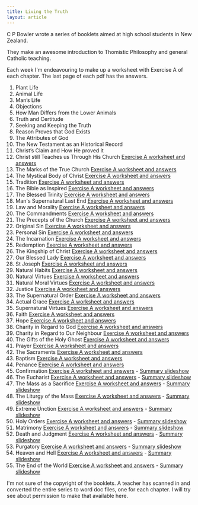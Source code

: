 ```yaml
---
title: Living the Truth
layout: article
---
```


C P Bowler wrote a series of booklets aimed at high school students in New Zealand.

They make an awesome introduction to Thomistic Philosophy and general Catholic teaching.

Each week I'm endeavouring to make up a worksheet with Exercise A of each chapter.  The last page of each pdf has the answers.

1. Plant Life
2. Animal Life
3. Man’s Life
4. Objections
5. How Man Differs from the Lower Animals
6. Truth and Certitude
7. Seeking and Keeping the Truth
8. Reason Proves that God Exists
9. The Attributes of God
10. The New Testament as an Historical Record
11. Christ’s Claim and How He proved it
12. Christ still Teaches us Through His Church [Exercise A worksheet and answers](ch12exA.pdf)
13. The Marks of the True Church [Exercise A worksheet and answers](ch13exA.pdf)
14. The Mystical Body of Christ [Exercise A worksheet and answers](ch14exA.pdf)
15. Tradition [Exercise A worksheet and answers](ch15exA.pdf)
16. The Bible as Inspired [Exercise A worksheet and answers](ch16exA.pdf)
17. The Blessed Trinity [Exercise A worksheet and answers](ch17exA.pdf)  
18. Man's Supernatural Last End [Exercise A worksheet and answers](ch18exA.pdf) 
19. Law and Morality [Exercise A worksheet and answers](ch19exA.pdf)
20. The Commandments [Exercise A worksheet and answers](ch20exA.pdf)
21. The Precepts of the Church [Exercise A worksheet and answers](ch21exA.pdf)
22. Original Sin [Exercise A worksheet and answers](ch22exA.pdf)
23. Personal Sin [Exercise A worksheet and answers](ch23exA.pdf)
24. The Incarnation [Exercise A worksheet and answers](ch24exA.pdf) 
25. Redemption [Exercise A worksheet and answers](ch25exA.pdf)
26. The Kingship of Christ [Exercise A worksheet and answers](ch26exA.pdf)
27. Our Blessed Lady [Exercise A worksheet and answers](ch27exA.pdf)
28. St Joseph [Exercise A worksheet and answers](ch28exA.pdf)
29. Natural Habits [Exercise A worksheet and answers](ch29exA.pdf)
30. Natural Virtues [Exercise A worksheet and answers](ch30exA.pdf)
31. Natural Moral Virtues [Exercise A worksheet and answers](ch31exA.pdf)
32. Justice [Exercise A worksheet and answers](ch32exA.pdf)
33. The Supernatural Order [Exercise A worksheet and answers](ch33exA.pdf)
34. Actual Grace [Exercise A worksheet and answers](ch34exA.pdf)
35. Supernatural Virtues [Exercise A worksheet and answers](ch35exA.pdf)
36. Faith [Exercise A worksheet and answers](ch36exA.pdf)
37. Hope [Exercise A worksheet and answers](ch37exA.pdf)
38. Charity in Regard to God [Exercise A worksheet and answers](ch38exA.pdf)
39. Charity in Regard to Our Neighbour [Exercise A worksheet and answers](ch39exA.pdf)
40. The Gifts of the Holy Ghost [Exercise A worksheet and answers](ch40exA.pdf)
41. Prayer [Exercise A worksheet and answers](ch41exA.pdf)
42. The Sacraments [Exercise A worksheet and answers](ch42exA.pdf)
43. Baptism [Exercise A worksheet and answers](ch43.pdf)
44. Penance [Exercise A worksheet and answers](ch44.pdf)
45. Confirmation [Exercise A worksheet and answers](ch45.pdf) - [Summary slideshow](beamer/ch45.pdf)
46. The Eucharist [Exercise A worksheet and answers](ch46.pdf) - [Summary slideshow](beamer/ch46.pdf)
47. The Mass as a Sacrifice [Exercise A worksheet and answers](ch47.pdf) - [Summary slideshow](beamer/ch47.pdf)
48. The Liturgy of the Mass [Exercise A worksheet and answers](ch48.pdf) - [Summary slideshow](beamer/ch48.pdf)
49. Extreme Unction [Exercise A worksheet and answers](ch49.pdf) - [Summary slideshow](beamer/ch49.pdf)
50. Holy Orders [Exercise A worksheet and answers](ch50.pdf) - [Summary slideshow](beamer/ch50.pdf)
51. Matrimony [Exercise A worksheet and answers](ch51.pdf) - [Summary slideshow](beamer/ch51.pdf)
52. Death and Judgment [Exercise A worksheet and answers](ch52.pdf) - [Summary slideshow](beamer/ch52.pdf)
53. Purgatory [Exercise A worksheet and answers](ch53.pdf) - [Summary slideshow](beamer/ch53.pdf)
54. Heaven and Hell [Exercise A worksheet and answers](ch54.pdf) - [Summary slideshow](beamer/ch54.pdf)
55. The End of the World [Exercise A worksheet and answers](ch55.pdf) - [Summary slideshow](beamer/ch55.pdf)



I'm not sure of the copyright of the booklets.  A teacher has scanned in and converted the entire series to word doc files, one for each chapter.  I will try see about permission to make that available here.



